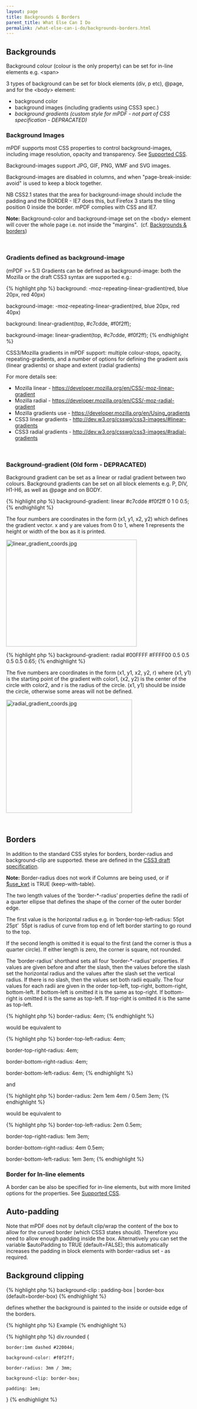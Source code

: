 ```yaml
---
layout: page
title: Backgrounds & Borders
parent_title: What Else Can I Do
permalink: /what-else-can-i-do/backgrounds-borders.html
---
```


<div id="bpmbook" class="bpmbook" style="direction:ltr;">
<div class="topic_user_field">
<div id="U0">
<h2>Backgrounds</h2>
<p>Background colour (colour is the only property) can be set for in-line elements e.g. &lt;span&gt;</p>
<p>3 types of background can be set for block elements (div, p etc), @page, and for the &lt;body&gt; element:</p>
<ul>
<li>background color</li>
<li>background images (including gradients using CSS3 spec.)</li>
<li><i>background gradients (custom style for mPDF - not part of CSS specification - DEPRACATED)</i></li>
</ul>
<h3>Background Images</h3>
<p>mPDF supports most CSS properties to control background-images, including image resolution, opacity and transparency. See <a href="{{ "/css-stylesheets/supported-css.html" | prepend: site.baseurl }}">Supported CSS</a>.</p>
<p>Background-images support JPG, GIF, PNG, WMF and SVG images.</p>
<p>Background-images are disabled in columns, and when "page-break-inside: avoid" is used to keep a block together.</p>
<p>NB CSS2.1 states that the area for background-image should include the padding and the BORDER - IE7 does this, but Firefox 3 starts the tiling position 0 inside the border. mPDF complies with CSS and IE7.</p>

<div class="alert alert-info" role="alert"><b>Note:</b> Background-color and background-image set on the &lt;body&gt; element will cover the whole page i.e. not inside the "margins".&nbsp; (cf. <a href="{{ "/what-else-can-i-do/backgrounds-borders.html" | prepend: site.baseurl }}">Backgrounds &amp; borders</a>)</div>
<p>&nbsp;</p>
<h3>Gradients defined as background-image</h3>
<p>(mPDF &gt;= 5.1) Gradients can be defined as background-image: both the Mozilla or the draft CSS3 syntax are supported e.g.:</p>

{% highlight php %}
background: -moz-repeating-linear-gradient(red, blue 20px, red 40px)

background-image: -moz-repeating-linear-gradient(red, blue 20px, red 40px)

background: linear-gradient(top, #c7cdde, #f0f2ff);

background-image: linear-gradient(top, #c7cdde, #f0f2ff);
{% endhighlight %}

<p>CSS3/Mozilla gradients in mPDF support: multiple colour-stops, opacity, repeating-gradients, and a number of options for defining the gradient axis (linear gradients) or shape and extent (radial gradients)</p>
<p>For more details see:</p>
<ul>
<li>Mozilla linear - <a href="https://developer.mozilla.org/en/CSS/-moz-linear-gradient">https://developer.mozilla.org/en/CSS/-moz-linear-gradient</a></li>
<li>Mozilla radial - <a href="https://developer.mozilla.org/en/CSS/-moz-radial-gradient">https://developer.mozilla.org/en/CSS/-moz-radial-gradient</a></li>
<li>Mozilla gradients use - <a href="https://developer.mozilla.org/en/Using_gradients">https://developer.mozilla.org/en/Using_gradients</a></li>
<li>CSS3 linear gradients - <a href="http://dev.w3.org/csswg/css3-images/#linear-gradients">http://dev.w3.org/csswg/css3-images/#linear-gradients</a></li>
<li>CSS3 radial gradients - <a href="http://dev.w3.org/csswg/css3-images/#radial-gradients">http://dev.w3.org/csswg/css3-images/#radial-gradients</a></li>
</ul>
<ul> </li>
</ul>
<p>&nbsp;</p>
<h3>Background-gradient (Old form - DEPRACATED)</h3>
<p>Background gradient can be set as a linear or radial gradient between two colours. Background gradients can be set on all block elements e.g. P, DIV, H1-H6, as well as @page and on BODY.</p>

{% highlight php %}
background-gradient: linear #c7cdde #f0f2ff 0 1 0 0.5;
{% endhighlight %}

<p>The four numbers are coordinates in the form (x1, y1, x2, y2) which defines the gradient vector. x and y are values from 0 to 1, where 1 represents the height or width of the box as it is printed.</p>
<p><img src="files/images/linear_gradient_coords.jpg" alt="linear_gradient_coords.jpg" width="355" height="291" /></p>

{% highlight php %}
background-gradient: radial #00FFFF #FFFF00 0.5 0.5 0.5 0.5 0.65;
{% endhighlight %}

<p>The five numbers are coordinates in the form (x1, y1, x2, y2, r) where (x1, y1) is the starting point of the gradient with color1, (x2, y2) is the center of the circle with color2, and r is the radius of the circle. (x1, y1) should be inside the circle, otherwise some areas will not be defined.</p>
<p><img src="files/images/radial_gradient_coords.jpg" alt="radial_gradient_coords.jpg" width="342" height="308" /></p>
<p>&nbsp;</p>
<h2>Borders</h2>
<p>In addition to the standard CSS styles for borders, border-radius and background-clip are supported. these are defined in the <a href="http://www.w3.org/TR/2008/WD-css3-background-20080910/#layering">CSS3 draft specification</a>.</p>

<div class="alert alert-info" role="alert"><b>Note:</b> Border-radius does not work if Columns are being used, or if<span class="parameter"> <a href="{{ "/reference/mpdf-variables/use-kwt.html" | prepend: site.baseurl }}">$use_kwt</a> </span>is <span class="smallblock">TRUE</span> (keep-with-table).</div>
<p>The two length values of the ‘border-*-radius’ properties define the radii of a quarter ellipse that defines the shape of the corner of the outer border edge.</p>
<p>The first value is the horizontal radius e.g. in ‘border-top-left-radius: 55pt 25pt’&nbsp; 55pt is radius of curve from top end of left border starting to go round to the top.</p>
<p>If the second length is omitted it is equal to the first (and the corner is thus a quarter circle). If either length is zero, the corner is square, not rounded.</p>
<p>The ‘border-radius’ shorthand sets all four ‘border-*-radius’ properties. If values are given before and after the slash, then the values before the slash set the horizontal radius and the values after the slash set the vertical radius. If there is no slash, then the values set both radii equally. The four values for each radii are given in the order top-left, top-right, bottom-right, bottom-left. If bottom-left is omitted it is the same as top-right. If bottom-right is omitted it is the same as top-left. If top-right is omitted it is the same as top-left.</p>

{% highlight php %}
border-radius: 4em;
{% endhighlight %}

<p>would be equivalent to</p>

{% highlight php %}
border-top-left-radius:     4em;

border-top-right-radius:    4em;

border-bottom-right-radius: 4em;

border-bottom-left-radius:  4em;
{% endhighlight %}

<p>and</p>

{% highlight php %}
border-radius: 2em 1em 4em / 0.5em 3em;
{% endhighlight %}

<p>would be equivalent to</p>

{% highlight php %}
border-top-left-radius:     2em 0.5em;

border-top-right-radius:    1em 3em;

border-bottom-right-radius: 4em 0.5em;

border-bottom-left-radius:  1em 3em;
{% endhighlight %}

<h3>Border for In-line elements</h3>
<p>A border can be also be specified for in-line elements, but with more limited options for the properties. See <a href="{{ "/css-stylesheets/supported-css.html" | prepend: site.baseurl }}">Supported CSS</a>.</p>
<h2>Auto-padding</h2>
<p>Note that mPDF does not by default clip/wrap the content of the box to allow for the curved border (which CSS3 states should). Therefore you need to allow enough padding inside the box. Alternatively you can set the variable <span class="parameter">$autoPadding</span> to <span class="smallblock">TRUE</span> (default=<span class="smallblock">FALSE</span>); this automatically increases the padding in block elements with border-radius set - as required.</p>
<h2>Background clipping</h2>

{% highlight php %}
background-clip : padding-box | border-box (default=border-box)
{% endhighlight %}

<p>defines whether the background is painted to the inside or outside edge of the borders.</p>

{% highlight php %}
Example
{% endhighlight %}

{% highlight php %}
div.rounded {

    border:1mm dashed #220044; 

    background-color: #f0f2ff;

    border-radius: 3mm / 3mm;

    background-clip: border-box;

    padding: 1em;

}
{% endhighlight %}

<p>&nbsp;</p>
</div>
</div>

